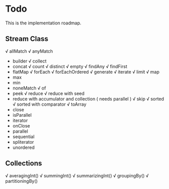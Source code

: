 # Todo

This is the implementation roadmap.

## Stream Class

√ allMatch
√ anyMatch
- builder
√ collect
- concat
√ count
√ distinct
√ empty
√ findAny
√ findFirst
- flatMap
√ forEach
√ forEachOrdered
√ generate
√ iterate
√ limit
√ map
- max
- min
- noneMatch
√ of
- peek
√ reduce
√ reduce with seed
- reduce with accumulator and collection ( needs parallel )
√ skip
√ sorted
√ sorted with comparator
√ toArray
- close
- isParallel
- iterator
- onClose
- parallel
- sequential
- spliterator
- unordered

## Collections

√ averagingInt()
√ summingInt()
√ summarizingInt()
√ groupingBy()
√ partitioningBy()


